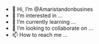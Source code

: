 - 👋 Hi, I’m @Amaristandonbusines
- 👀 I’m interested in ...
- 🌱 I’m currently learning ...
- 💞️ I’m looking to collaborate on ...
- 📫 How to reach me ...

<!---
Amaristandonbusines/Amaristandonbusines is a ✨ special ✨ repository because its `README.md` (this file) appears on your GitHub profile.
You can click the Preview link to take a look at your changes.
--->

